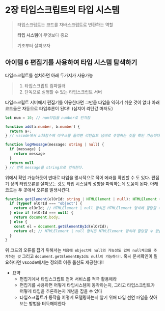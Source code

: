 # 2장 타입스크립트의 타입 시스템

> 타입스크립트는 코드를 자바스크립트로 변환하는 역할
>
> **타입 시스템**이 무엇보다 중요
>
> 기초부터 살펴보자

## 아이템 6 편집기를 사용하여 타입 시스템 탐색하기

타입스크립트를 설치하면 아래 두가지가 사용가능

> 1. 타입스크립트 컴파일러
> 2. 단독으로 실행할 수 있는 타입스크립트 서버

타입스크립트 서버에서 편집기를 이용한다면 그만큼 타입을 익히기 쉬운 것이 없다 아래 코드들은 자동으로 타입추론이 된다!! (심지어 리턴값 마저도)

```typescript
let num = 10; // num타입을 number로 인지함

function add(a:number, b:number) {
  return a+;
} // vscode에서 add함수에 마우스를 올리면 리턴값도 넘버로 추정하는 것을 확인 가능하다.

function logMessage(message: string | null) {
  if (message) {
    return message
  }
  return null
} // 안쪽 message를 string으로 인지한다.
```

위에서 확인 가능하듯이 반대로 타입을 명시적으로 적어 에러를 확인할 수 도 있다. 편집기 상의 타입오류를 살펴보는 것도 타입 시스템의 성향을 파악하는데 도움이 된다. 아래 코드는 두 곳에서 오류를 발생시킨다.

```typescript
function getElement(elOrId: string | HTMLElement | null): HTMLElement {
  if (typeof elOrId === "object") {
    return elOrId; // HTMLElement | null 형식은 HTMLElement 형식에 할당할 수 없습니다
  } else if (elOrId === null) {
    return document.body;
  } else {
    const el = document.getElementById(elOrId);
    return el; // HTMLElement | null 형식은 HTMLElement 형식에 할당할 수 없습니다
  }
}
```

위 코드의 오류를 잡기 위해서는 `처음에 object에 null의 가능성도 있어 null체크를 추가하는 것` 그리고 `document.getElementById도 null이 가능하다!`. 혹시 문서확인이 필요하다면 vscode에서는 정의로 이동 옵션도 제공한다!!

- 요약
  - 편집기에서 타입스크립트 언어 서비스를 적극 활용해라
  - 편집기를 사용하면 어떻게 타입시스템이 동작하는지, 그리고 타입스크립트가 어떻게 타입을 추론하는지 개념을 잡을 수 있다
  - 타입스크립트가 동작을 어떻게 모델링하는지 알기 위해 타입 선언 파일을 찾아보는 방법을 터득해야한다
